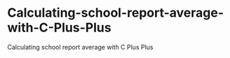 # Calculating-school-report-average-with-C-Plus-Plus
Calculating school report average with C Plus Plus
